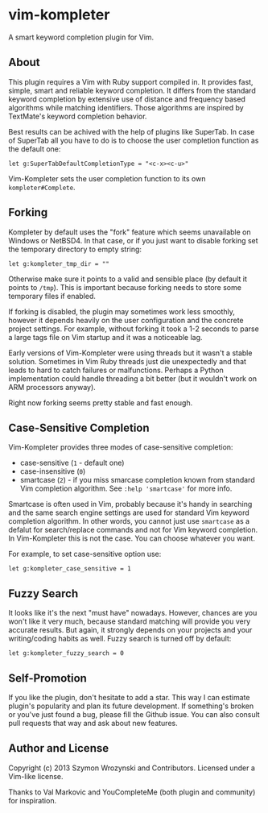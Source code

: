 vim-kompleter
=============

A smart keyword completion plugin for Vim.

About
-----

This plugin requires a Vim with Ruby support compiled in. It provides fast, simple, smart and
reliable keyword completion. It differs from the standard keyword completion by extensive use of
distance and frequency based algorithms while matching identifiers. Those algorithms are inspired by
TextMate's keyword completion behavior.

Best results can be achived with the help of plugins like SuperTab. In case of SuperTab all you have
to do is to choose the user completion function as the default one:

    let g:SuperTabDefaultCompletionType = "<c-x><c-u>"

Vim-Kompleter sets the user completion function to its own `kompleter#Complete`.


Forking
-------

Kompleter by default uses the "fork" feature which seems unavailable on Windows or NetBSD4. In that
case, or if you just want to disable forking set the temporary directory to empty string:

    let g:kompleter_tmp_dir = ""

Otherwise make sure it points to a valid and sensible place (by default it points to `/tmp`). This
is important because forking needs to store some temporary files if enabled.

If forking is disabled, the plugin may sometimes work less smoothly, however it depends heavily on
the user configuration and the concrete project settings. For example, without forking it took a 1-2
seconds to parse a large tags file on Vim startup and it was a noticeable lag.

Early versions of Vim-Kompleter were using threads but it wasn't a stable solution. Sometimes in Vim
Ruby threads just die unexpectedly and that leads to hard to catch failures or malfunctions. Perhaps
a Python implementation could handle threading a bit better (but it wouldn't work on ARM processors 
anyway).

Right now forking seems pretty stable and fast enough.


Case-Sensitive Completion
-------------------------

Vim-Kompleter provides three modes of case-sensitive completion:

* case-sensitive (`1` - default one)
* case-insensitive (`0`)
* smartcase (`2`) - if you miss smarcase completion known from standard Vim completion algorithm. 
  See `:help 'smartcase'` for more info.

Smartcase is often used in Vim, probably because it's handy in searching and the same search engine 
settings are used for standard Vim keyword completion algorithm. In other words, you cannot just use
`smartcase` as a defalut for search/replace commands and not for Vim keyword completion. In 
Vim-Kompleter this is not the case. You can choose whatever you want. 

For example, to set case-sensitive option use:

    let g:kompleter_case_sensitive = 1


Fuzzy Search
------------

It looks like it's the next "must have" nowadays. However, chances are you won't like it very much,
because standard matching will provide you very accurate results. But again, it strongly depends on 
your projects and your writing/coding habits as well. Fuzzy search is turned off by default:

    let g:kompleter_fuzzy_search = 0


Self-Promotion
--------------

If you like the plugin, don't hesitate to add a star. This way I can estimate plugin's popularity
and plan its future development. If something's broken or you've just found a bug, please fill the
Github issue. You can also consult pull requests that way and ask about new features.


Author and License
------------------

Copyright (c) 2013 Szymon Wrozynski and Contributors. Licensed under a Vim-like license.

Thanks to Val Markovic and YouCompleteMe (both plugin and community) for inspiration.
